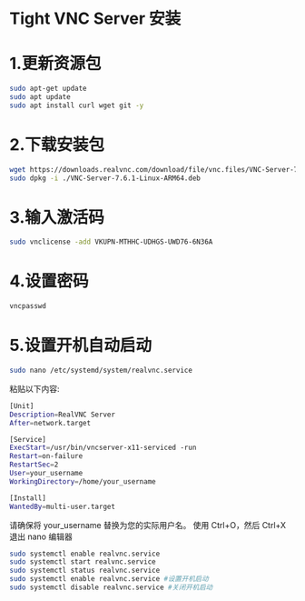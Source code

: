 # Tight VNC Server 安装

# 1.更新资源包

```bash
sudo apt-get update
sudo apt update
sudo apt install curl wget git -y
```

# 2.下载安装包

```bash
wget https://downloads.realvnc.com/download/file/vnc.files/VNC-Server-7.6.1-Linux-ARM64.deb
sudo dpkg -i ./VNC-Server-7.6.1-Linux-ARM64.deb
```

# 3.输入激活码

```bash
sudo vnclicense -add VKUPN-MTHHC-UDHGS-UWD76-6N36A
```

# 4.设置密码

```bash
vncpasswd
```

# 5.设置开机自动启动

```bash
sudo nano /etc/systemd/system/realvnc.service
```

粘贴以下内容:

```bash
[Unit]
Description=RealVNC Server
After=network.target

[Service]
ExecStart=/usr/bin/vncserver-x11-serviced -run
Restart=on-failure
RestartSec=2
User=your_username
WorkingDirectory=/home/your_username

[Install]
WantedBy=multi-user.target

```

请确保将 your_username 替换为您的实际用户名。
使用 Ctrl+O，然后 Ctrl+X 退出 nano 编辑器

```bash
sudo systemctl enable realvnc.service
sudo systemctl start realvnc.service
sudo systemctl status realvnc.service
sudo systemctl enable realvnc.service #设置开机启动
sudo systemctl disable realvnc.service #关闭开机启动
```
